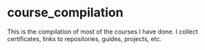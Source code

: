 # course_compilation
This is the compilation of most of the courses I have done. I collect certificates, links to repositories, guides, projects, etc.

